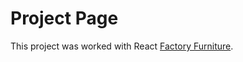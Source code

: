 # Project Page

This project was worked with React [Factory Furniture](https://julasweta.github.io/furniture).


